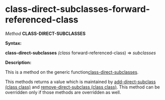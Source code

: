 class-direct-subclasses-forward-referenced-class
================================================

*Method* **CLASS-DIRECT-SUBCLASSES**

**Syntax:**

**class-direct-subclasses** *(class* forward-referenced-class) => *subclasses*

**Description:**

This is a method on the generic function[class-direct-subclasses](/docs/meta-object-protocol/class-direct-subclasses).

This methods returns a value which is maintained by [add-direct-subclass (class class)](/docs/meta-object-protocol/add-direct-subclass-class-class) and [remove-direct-subclass (class class)](/docs/meta-object-protocol/remove-direct-subclass-class-class). This method can be overridden only if those methods are overridden as well.
